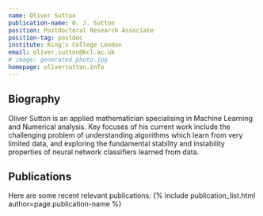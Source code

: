 ```yaml
---
name: Oliver Sutton
publication-name: O. J. Sutton
position: Postdoctoral Research Associate
position-tag: postdoc
institute: King's College London
email: oliver.sutton@kcl.ac.uk
# image: generated_photo.jpg
homepage: oliversutton.info
---
```


## Biography

Oliver Sutton is an applied mathematician specialising in Machine Learning and Numerical analysis. Key focuses of his current work include the challenging problem of understanding algorithms which learn from very limited data, and exploring the fundamental stability and instability properties of neural network classifiers learned from data.


## Publications
Here are some recent relevant publications:
{% include publication_list.html author=page.publication-name %}




